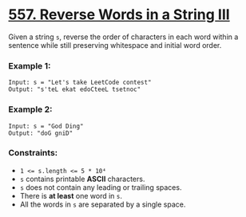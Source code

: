 # [557. Reverse Words in a String III](https://leetcode.com/problems/reverse-words-in-a-string-iii/)

Given a string `s`, reverse the order of characters in each word within a sentence while still preserving whitespace and initial word order.

### Example 1:
```
Input: s = "Let's take LeetCode contest"
Output: "s'teL ekat edoCteeL tsetnoc"
```

### Example 2:
```
Input: s = "God Ding"
Output: "doG gniD"
```

### Constraints:

- `1 <= s.length <= 5 * 10⁴`
- `s` contains printable **ASCII** characters.
- `s` does not contain any leading or trailing spaces.
- There is **at least** one word in `s`.
- All the words in `s` are separated by a single space.
